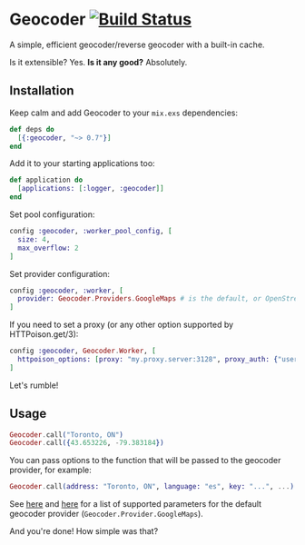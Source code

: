 Geocoder [![Build Status](https://travis-ci.org/knrz/geocoder.svg?branch=master)](https://travis-ci.org/knrz/geocoder)
========

A simple, efficient geocoder/reverse geocoder with a built-in cache.

Is it extensible? Yes.
**Is it any good?** Absolutely.

Installation
------------

Keep calm and add Geocoder to your `mix.exs` dependencies:

```elixir
def deps do
  [{:geocoder, "~> 0.7"}]
end
```

Add it to your starting applications too:

```elixir
def application do
  [applications: [:logger, :geocoder]]
end
```

Set pool configuration:

```elixir
config :geocoder, :worker_pool_config, [
  size: 4,
  max_overflow: 2
]
```

Set provider configuration:

```elixir
config :geocoder, :worker, [
  provider: Geocoder.Providers.GoogleMaps # is the default, or OpenStreetMaps
]
```

If you need to set a proxy (or any other option supported by HTTPoison.get/3):

```elixir
config :geocoder, Geocoder.Worker, [
  httpoison_options: [proxy: "my.proxy.server:3128", proxy_auth: {"username", "password"}]
]
```

Let's rumble!

Usage
-----

```elixir
Geocoder.call("Toronto, ON")
Geocoder.call({43.653226, -79.383184})
```

You can pass options to the function that will be passed to the geocoder provider, for example:

```elixir
Geocoder.call(address: "Toronto, ON", language: "es", key: "...", ...)
```

See [here](https://developers.google.com/maps/documentation/geocoding/intro#geocoding) and [here](https://developers.google.com/maps/documentation/geocoding/intro#ReverseGeocoding) for a list of supported parameters for the default geocoder provider (`Geocoder.Provider.GoogleMaps`).

And you're done! How simple was that?
